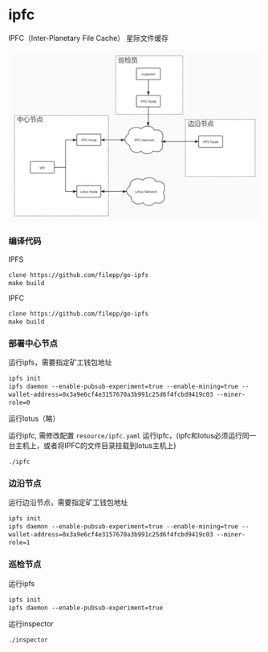 # ipfc

IPFC（Inter-Planetary File Cache） 星际文件缓存

![](docs/image/topology.jpg)

### 编译代码
IPFS
```
clone https://github.com/filepp/go-ipfs
make build
```
IPFC
```
clone https://github.com/filepp/go-ipfs
make build
```

### 部署中心节点
运行ipfs，需要指定矿工钱包地址
```
ipfs init
ipfs daemon --enable-pubsub-experiment=true --enable-mining=true --wallet-address=0x3a9e6cf4e3157670a3b991c25d6f4fcbd9419c03 --miner-role=0
```
运行lotus（略）

运行ipfc, 需修改配置 `resource/ipfc.yaml`
运行ipfc，(ipfc和lotus必须运行同一台主机上，或者将IPFC的文件目录挂载到lotus主机上)
```
./ipfc
```

### 边沿节点
运行边沿节点，需要指定矿工钱包地址
```
ipfs init
ipfs daemon --enable-pubsub-experiment=true --enable-mining=true --wallet-address=0x3a9e6cf4e3157670a3b991c25d6f4fcbd9419c03 --miner-role=1
```

### 巡检节点
运行ipfs
```
ipfs init
ipfs daemon --enable-pubsub-experiment=true
```
运行inspector
```
./inspector
```